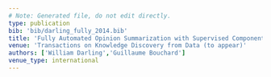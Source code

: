 ```yaml
---
# Note: Generated file, do not edit directly.
type: publication
bib: 'bib/darling_fully_2014.bib'
title: 'Fully Automated Opinion Summarization with Supervised Components and the Crowd'
venue: 'Transactions on Knowledge Discovery from Data (to appear)'
authors: ['William Darling','Guillaume Bouchard']
venue_type: international
---
```

